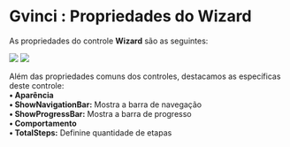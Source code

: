 # Gvinci : Propriedades do Wizard

As propriedades do controle **Wizard** são as seguintes:

![](http://www.gvinci.com.br/manual/8_079.zoom80.png)   ![](http://www.gvinci.com.br/manual/8_080.zoom80.png)

Além das propriedades comuns dos controles, destacamos as específicas deste controle:  
**• Aparência**  
          **• ShowNavigationBar:** Mostra a barra de navegação  
          **• ShowProgressBar:** Mostra a barra de progresso  
**• Comportamento**  
          **• TotalSteps:** Definine quantidade de etapas

